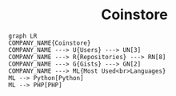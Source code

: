 <h1 align="center">Coinstore</h1>

```mermaid
graph LR
COMPANY_NAME{Coinstore}
COMPANY_NAME ---> U{Users} ---> UN[3]
COMPANY_NAME ---> R{Repositories} ---> RN[8]
COMPANY_NAME ---> G{Gists} ---> GN[2]
COMPANY_NAME ---> ML{Most Used<br>Languages}
ML --> Python[Python]
ML --> PHP[PHP]
```
